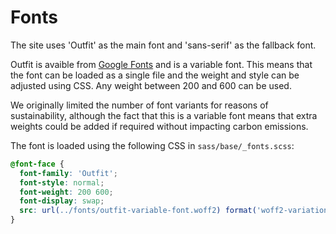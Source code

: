 # Fonts

The site uses 'Outfit' as the main font and 'sans-serif' as the fallback font.

Outfit is avaible from [Google Fonts](https://fonts.google.com/specimen/Outfit) and is a variable font. This means that the font can be loaded as a single file and the weight and style can be adjusted using CSS. Any weight between 200 and 600 can be used.

We originally limited the number of font variants for reasons of sustainability, although the fact that this is a variable font means that extra weights could be added if required without impacting carbon emissions.

The font is loaded using the following CSS in `sass/base/_fonts.scss`:

```css
@font-face {
  font-family: 'Outfit';
  font-style: normal;
  font-weight: 200 600;
  font-display: swap;
  src: url(../fonts/outfit-variable-font.woff2) format('woff2-variations');
}
```
